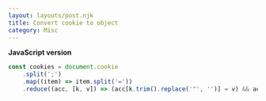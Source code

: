 ```yaml
---
layout: layouts/post.njk
title: Convert cookie to object
category: Misc
---
```


**JavaScript version**

```js
const cookies = document.cookie
    .split(';')
    .map((item) => item.split('='))
    .reduce((acc, [k, v]) => (acc[k.trim().replace('"', '')] = v) && acc, {});
```
